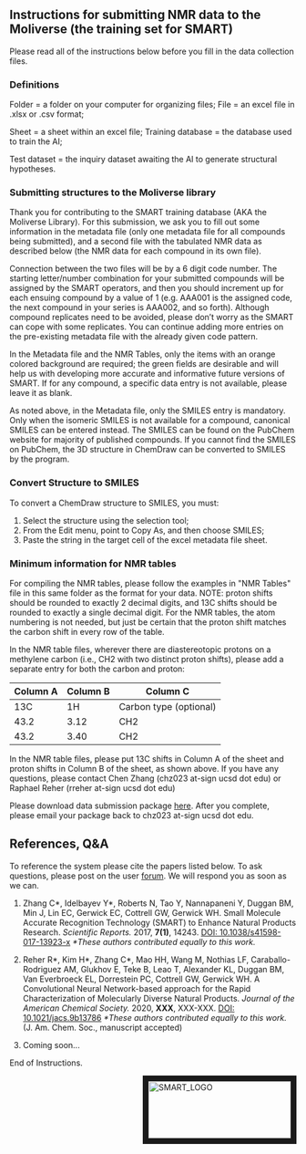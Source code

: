 
## Instructions for submitting NMR data to the Moliverse (the training set for SMART)
Please read all of the instructions below before you fill in the data collection files.

### Definitions
Folder = a folder on your computer for organizing files; File = an excel file in .xlsx or .csv format; 

Sheet = a sheet within an excel file; Training database = the database used to train the AI; 

Test dataset = the inquiry dataset awaiting the AI to generate structural hypotheses.

### Submitting structures to the Moliverse library
Thank you for contributing to the SMART training database (AKA the Moliverse Library). For this submission, we ask you to fill out some information in the metadata file (only one metadata file for all compounds being submitted), and a second file with the tabulated NMR data as described below (the NMR data for each compound in its own file). 

Connection between the two files will be by a 6 digit code number.  The starting letter/number combination for your submitted compounds will be assigned by the SMART operators, and then you should increment up for each ensuing compound by a value of 1 (e.g. AAA001 is the assigned code, the next compound in your series is AAA002, and so forth). Although compound replicates need to be avoided, please don’t worry as the SMART can cope with some replicates. You can continue adding more entries on the pre-existing metadata file with the already given code pattern. 

In the Metadata file and the NMR Tables, only the items with an orange colored background are required; the green fields are desirable and will help us with developing more accurate and informative future versions of SMART. If for any compound, a specific data entry is not available, please leave it as blank.

As noted above, in the Metadata file, only the SMILES entry is mandatory. Only when the isomeric SMILES is not available for a compound, canonical SMILES can be entered instead. The SMILES can be found on the PubChem website for majority of published compounds. If you cannot find the SMILES on PubChem, the 3D structure in ChemDraw can be converted to SMILES by the program.

### Convert Structure to SMILES
To convert a ChemDraw structure to SMILES, you must:
1) Select the structure using the selection tool; 
2) From the Edit menu, point to Copy As, and then choose SMILES;
3) Paste the string in the target cell of the excel metadata file sheet.

### Minimum information for NMR tables
For compiling the NMR tables, please follow the examples in "NMR Tables" file in this same folder as the format for your data. NOTE: proton shifts should be rounded to exactly 2 decimal digits, and 13C shifts should be rounded to exactly a single decimal digit.
For the NMR tables, the atom numbering is not needed, but just be certain that the proton shift matches the carbon shift in every row of the table.

In the NMR table files, wherever there are diastereotopic protons on a methylene carbon (i.e., CH2 with two distinct proton shifts), please add a separate entry for both the carbon and proton:

| Column A | Column B | Column C               |   
|----------|----------|------------------------|
| 13C      | 1H       | Carbon type (optional) |
| 43.2     | 3.12     | CH2                    |
| 43.2     | 3.40     | CH2                    |

In the NMR table files, please put 13C shifts in Column A of the sheet and proton shifts in Column B of the sheet, as shown above.
If you have any questions, please contact Chen Zhang (chz023 at-sign ucsd dot edu) or Raphael Reher (rreher at-sign ucsd dot edu)

Please download data submission package [here](https://tinyurl.com/vee67qk). After you complete, please email your package back to chz023 at-sign ucsd dot edu.

## References, Q&A

To reference the system please cite the papers listed below. To ask questions, please post on the user [forum](https://groups.google.com/forum/#!forum/smartnmr). We will respond you as soon as we can.

1. Zhang C\*, Idelbayev Y\*, Roberts N, Tao Y, Nannapaneni Y, Duggan BM, Min J, Lin EC, Gerwick EC, Cottrell GW, Gerwick WH. Small Molecule Accurate Recognition Technology (SMART) to Enhance Natural Products Research. *Scientific Reports.* 2017, **7(1)**, 14243. [DOI: 10.1038/s41598-017-13923-x](https://doi.org/10.1038/s41598-017-13923-x) *\*These authors contributed equally to this work.*

2. Reher R\*, Kim H\*, Zhang C\*, Mao HH, Wang M, Nothias LF, Caraballo-Rodriguez AM, Glukhov E, Teke B, Leao T, Alexander KL, Duggan BM, Van Everbroeck EL, Dorrestein PC, Cottrell GW, Gerwick WH. A Convolutional Neural Network-based approach for the Rapid Characterization of Molecularly Diverse Natural Products. *Journal of the American Chemical Society.* 2020, **XXX**, XXX-XXX.  [DOI: 10.1021/jacs.9b13786](https://doi.org/10.1021/jacs.9b13786) *\*These authors contributed equally to this work.* (J. Am. Chem. Soc., manuscript accepted) 

3. Coming soon...

End of Instructions.

<a href="https://smart.ucsd.edu/classic" target="_blank"><img src="https://user-images.githubusercontent.com/20175888/70386594-ecd8dc00-194e-11ea-8378-ba1929e90ae4.png" alt="SMART_LOGO" title="USE SMART" align="right" width="250" height="100" border="10" /></a>
